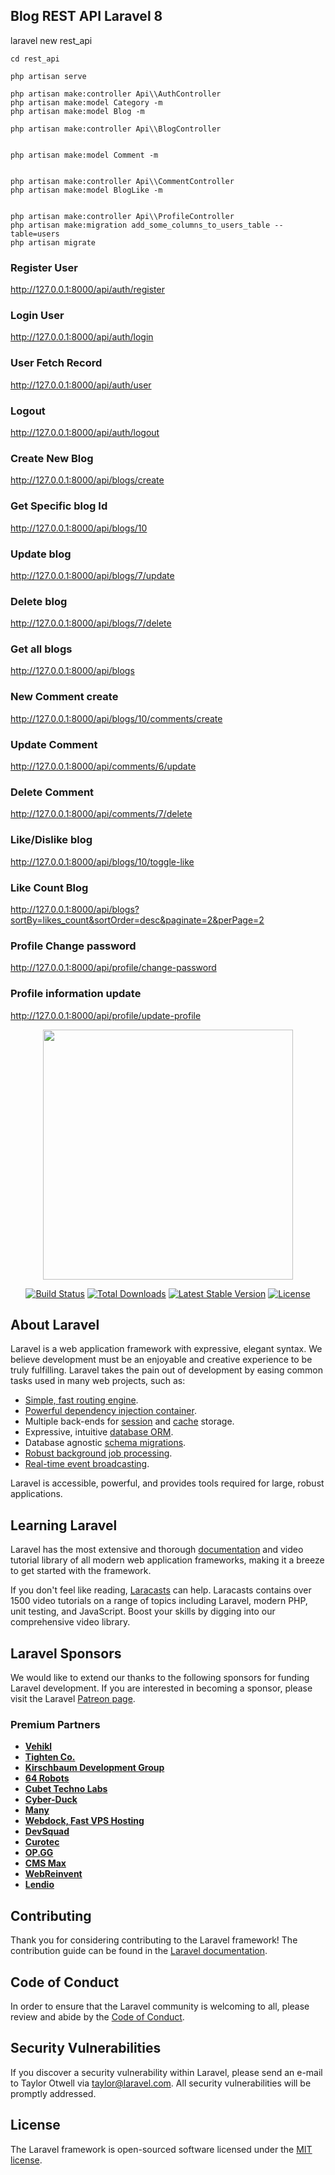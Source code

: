 ## Blog REST API Laravel 8

laravel new rest_api
  
    cd rest_api
 
    php artisan serve
    
    php artisan make:controller Api\\AuthController
    php artisan make:model Category -m
    php artisan make:model Blog -m
   
    php artisan make:controller Api\\BlogController
    
    
    php artisan make:model Comment -m
    

    php artisan make:controller Api\\CommentController
    php artisan make:model BlogLike -m
    
    
    php artisan make:controller Api\\ProfileController
    php artisan make:migration add_some_columns_to_users_table --table=users
    php artisan migrate
  
### Register User
   http://127.0.0.1:8000/api/auth/register

### Login User
   http://127.0.0.1:8000/api/auth/login

### User Fetch Record
   http://127.0.0.1:8000/api/auth/user

### Logout
   http://127.0.0.1:8000/api/auth/logout

### Create New Blog 
   http://127.0.0.1:8000/api/blogs/create

### Get Specific blog Id
   http://127.0.0.1:8000/api/blogs/10

### Update blog
   http://127.0.0.1:8000/api/blogs/7/update

### Delete blog
   http://127.0.0.1:8000/api/blogs/7/delete

### Get all blogs
   http://127.0.0.1:8000/api/blogs

### New Comment create
   http://127.0.0.1:8000/api/blogs/10/comments/create

### Update Comment
   http://127.0.0.1:8000/api/comments/6/update

### Delete Comment
   http://127.0.0.1:8000/api/comments/7/delete

### Like/Dislike blog 
   http://127.0.0.1:8000/api/blogs/10/toggle-like

### Like Count Blog
   http://127.0.0.1:8000/api/blogs?sortBy=likes_count&sortOrder=desc&paginate=2&perPage=2

### Profile Change password
   http://127.0.0.1:8000/api/profile/change-password

### Profile information update
   http://127.0.0.1:8000/api/profile/update-profile


<p align="center"><a href="https://laravel.com" target="_blank"><img src="https://raw.githubusercontent.com/laravel/art/master/logo-lockup/5%20SVG/2%20CMYK/1%20Full%20Color/laravel-logolockup-cmyk-red.svg" width="400"></a></p>

<p align="center">
<a href="https://travis-ci.org/laravel/framework"><img src="https://travis-ci.org/laravel/framework.svg" alt="Build Status"></a>
<a href="https://packagist.org/packages/laravel/framework"><img src="https://img.shields.io/packagist/dt/laravel/framework" alt="Total Downloads"></a>
<a href="https://packagist.org/packages/laravel/framework"><img src="https://img.shields.io/packagist/v/laravel/framework" alt="Latest Stable Version"></a>
<a href="https://packagist.org/packages/laravel/framework"><img src="https://img.shields.io/packagist/l/laravel/framework" alt="License"></a>
</p>

## About Laravel

Laravel is a web application framework with expressive, elegant syntax. We believe development must be an enjoyable and creative experience to be truly fulfilling. Laravel takes the pain out of development by easing common tasks used in many web projects, such as:

- [Simple, fast routing engine](https://laravel.com/docs/routing).
- [Powerful dependency injection container](https://laravel.com/docs/container).
- Multiple back-ends for [session](https://laravel.com/docs/session) and [cache](https://laravel.com/docs/cache) storage.
- Expressive, intuitive [database ORM](https://laravel.com/docs/eloquent).
- Database agnostic [schema migrations](https://laravel.com/docs/migrations).
- [Robust background job processing](https://laravel.com/docs/queues).
- [Real-time event broadcasting](https://laravel.com/docs/broadcasting).

Laravel is accessible, powerful, and provides tools required for large, robust applications.

## Learning Laravel

Laravel has the most extensive and thorough [documentation](https://laravel.com/docs) and video tutorial library of all modern web application frameworks, making it a breeze to get started with the framework.

If you don't feel like reading, [Laracasts](https://laracasts.com) can help. Laracasts contains over 1500 video tutorials on a range of topics including Laravel, modern PHP, unit testing, and JavaScript. Boost your skills by digging into our comprehensive video library.

## Laravel Sponsors

We would like to extend our thanks to the following sponsors for funding Laravel development. If you are interested in becoming a sponsor, please visit the Laravel [Patreon page](https://patreon.com/taylorotwell).

### Premium Partners

- **[Vehikl](https://vehikl.com/)**
- **[Tighten Co.](https://tighten.co)**
- **[Kirschbaum Development Group](https://kirschbaumdevelopment.com)**
- **[64 Robots](https://64robots.com)**
- **[Cubet Techno Labs](https://cubettech.com)**
- **[Cyber-Duck](https://cyber-duck.co.uk)**
- **[Many](https://www.many.co.uk)**
- **[Webdock, Fast VPS Hosting](https://www.webdock.io/en)**
- **[DevSquad](https://devsquad.com)**
- **[Curotec](https://www.curotec.com/services/technologies/laravel/)**
- **[OP.GG](https://op.gg)**
- **[CMS Max](https://www.cmsmax.com/)**
- **[WebReinvent](https://webreinvent.com/?utm_source=laravel&utm_medium=github&utm_campaign=patreon-sponsors)**
- **[Lendio](https://lendio.com)**

## Contributing

Thank you for considering contributing to the Laravel framework! The contribution guide can be found in the [Laravel documentation](https://laravel.com/docs/contributions).

## Code of Conduct

In order to ensure that the Laravel community is welcoming to all, please review and abide by the [Code of Conduct](https://laravel.com/docs/contributions#code-of-conduct).

## Security Vulnerabilities

If you discover a security vulnerability within Laravel, please send an e-mail to Taylor Otwell via [taylor@laravel.com](mailto:taylor@laravel.com). All security vulnerabilities will be promptly addressed.

## License

The Laravel framework is open-sourced software licensed under the [MIT license](https://opensource.org/licenses/MIT).
